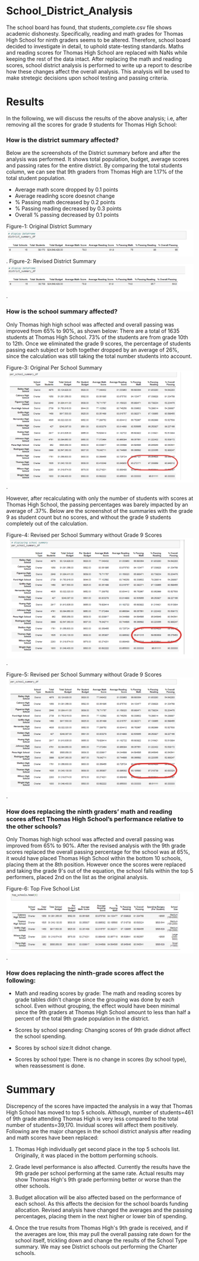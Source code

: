 # School_District_Analysis
The school board has found, that students_complete.csv file shows academic dishonesty. Specifically, reading and math grades for Thomas High School for ninth graders seems to be altered. Therefore, school board decided to investigate in detail, to uphold state-testing standards. Maths and reading scores for Thomas High School are replaced with NaNs while keeping the rest of the data intact. After replacing the math and reading scores, school district analysis is performed to write up a report to describe how these changes affect the overall analysis.
This analysis will be used to make stretegic decisions upon school testing and passing criteria.


# Results
In the following, we will discuss the results of the above analysis; i.e, after removing all the scores for grade 9 students for Thomas High School: 
### How is the district summary affected?
Below are the screenshots of the District summary before and after the analysis was performed. It shows total population, budget, average scores and passing rates for the entire district. By comparing the total students column, we can see that 9th graders from Thomas High are 1.17% of the total student population.
* Average math score dropped by 0.1 points
* Average readinhg score doesnot change
* % Passing math decreased by 0.2 points
* % Passing reading decreased by 0.3 points
* Overall % passing decreased by 0.1 points

Figure-1: Original District Summary![Original District Summary](https://github.com/FatimaJHussain/python_project/blob/main/original_district.png).
Figure-2: Revised District Summary ![Revised District Summary](https://github.com/FatimaJHussain/python_project/blob/main/revised_district.png).

### How is the school summary affected? 
Only Thomas high high school was affected and overall passing was improved from 65% to 90%, as shown below: 
There are a total of 1635 students at Thomas High School. 73% of the students are from grade 10th to 12th. Once we eliminated the grade 9 scores, the percentage of students passing each subject or both together dropped by an average of 26%, since the calculation was still taking the total number students into account.

Figure-3: Original Per School Summary![Original District Summary](https://github.com/FatimaJHussain/python_project/blob/main/original_perschool_summary.png).

However, after recalculating with only the number of students with scores at Thomas High School, the passing percentages was barely impacted by an average of .37%. Below are the screenshot of the summaries with the grade 9 as student count but no scores, and without the grade 9 students completely out of the calculation.

Figure-4: Revised per School Summary without Grade 9 Scores ![Revised District Summary](https://github.com/FatimaJHussain/python_project/blob/main/revised_perschool.png).


Figure-5: Revised per School Summary without Grade 9 Scores ![Revised District Summary](https://github.com/FatimaJHussain/python_project/blob/main/revised+perschool1.png).

### How does replacing the ninth graders’ math and reading scores affect Thomas High School’s performance relative to the other schools?
Only Thomas high high school was affected and overall passing was improved from 65% to 90%. After the revised analysis with the 9th grade scores replaced the overall passing percentage for the school was at 65%, it would have placed Thomas High School within the bottom 10 schools, placing them at the 8th position. However once the scores were replaced and taking the grade 9's out of the equation, the school falls within the top 5 performers, placed 2nd on the list as the original analysis.

Figure-6: Top Five School List![Revised District Summary](https://github.com/FatimaJHussain/python_project/blob/main/top_5list.png).


### How does replacing the ninth-grade scores affect the following:
* Math and reading scores by grade: The math and reading scores by grade tables didn't change since the grouping was done by each school. Even without grouping, the effect would have been minimal since the 9th graders at Thomas High School amount to less than half a percent of the total 9th grade population in the district.

* Scores by school spending: Changing scores of 9th grade didnot affect the school spending. 
* Scores by school size:It didnot change. 
* Scores by school type: There is no change in scores (by school type), when reassessment is done.

# Summary

Discrepency of the scores have impacted the analysis in a way that Thomas High School has moved to top 5 schools. Although, number of students=461 of 9th grade attending Thomas High is very less compared to the total number of students=39,170. Invidual scores will affect them positively. Following are the major changes in the school district analysis after reading and math scores have been replaced:
1. Thomas High individually get second place in the top 5 schools list. Originally, it was placed in the bottom performing schools.

2. Grade level performance is also affected. Currently the results have the 9th grade per school performing at the same rate. Actual results may show Thomas High's 9th grade performing better or worse than the other schools.

3. Budget allocation will be also affected based on the performance of each school. As this affects the  decision for the school boards funding allocation. Revised analysis have changed the averages and the passing percentages, placing them in the next higher or lower bin of spending.

4. Once the true results from Thomas High's 9th grade is received, and if the averages are low, this may pull the overall passing rate down for the school itself, trickling down and change the results of the School Type summary. We may see District schools out performing the Charter schools.

